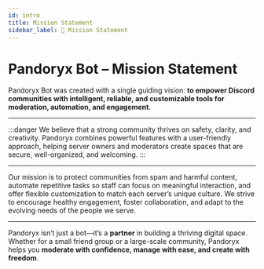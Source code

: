 ```yaml
---
id: intro
title: Mission Statement
sidebar_label: 🔮 Mission Statement
---
```


# **Pandoryx Bot – Mission Statement**

Pandoryx Bot was created with a single guiding vision: **to empower Discord communities with intelligent, reliable, and customizable tools for moderation, automation, and engagement**.

<hr className="md-divider-gradient" />

:::danger
We believe that a strong community thrives on safety, clarity, and creativity. Pandoryx combines powerful features with a user-friendly approach, helping server owners and moderators create spaces that are secure, well-organized, and welcoming.
:::

<hr className="md-divider-gradient" />

Our mission is to protect communities from spam and harmful content, automate repetitive tasks so staff can focus on meaningful interaction, and offer flexible customization to match each server’s unique culture. We strive to encourage healthy engagement, foster collaboration, and adapt to the evolving needs of the people we serve.

<hr className="md-divider-gradient" />

Pandoryx isn’t just a bot—it’s a **partner** in building a thriving digital space. Whether for a small friend group or a large-scale community, Pandoryx helps you **moderate with confidence, manage with ease, and create with freedom**.